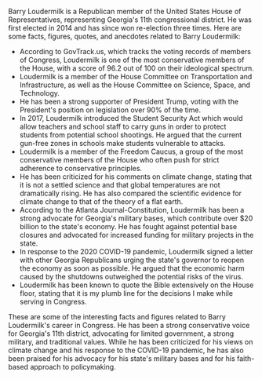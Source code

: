 Barry Loudermilk is a Republican member of the United States House of Representatives, representing Georgia's 11th congressional district. He was first elected in 2014 and has since won re-election three times. Here are some facts, figures, quotes, and anecdotes related to Barry Loudermilk:

- According to GovTrack.us, which tracks the voting records of members of Congress, Loudermilk is one of the most conservative members of the House, with a score of 96.2 out of 100 on their ideological spectrum.
- Loudermilk is a member of the House Committee on Transportation and Infrastructure, as well as the House Committee on Science, Space, and Technology.
- He has been a strong supporter of President Trump, voting with the President's position on legislation over 90% of the time.
- In 2017, Loudermilk introduced the Student Security Act which would allow teachers and school staff to carry guns in order to protect students from potential school shootings. He argued that the current gun-free zones in schools make students vulnerable to attacks.
- Loudermilk is a member of the Freedom Caucus, a group of the most conservative members of the House who often push for strict adherence to conservative principles.
- He has been criticized for his comments on climate change, stating that it is not a settled science and that global temperatures are not dramatically rising. He has also compared the scientific evidence for climate change to that of the theory of a flat earth.
- According to the Atlanta Journal-Constitution, Loudermilk has been a strong advocate for Georgia's military bases, which contribute over $20 billion to the state's economy. He has fought against potential base closures and advocated for increased funding for military projects in the state.
- In response to the 2020 COVID-19 pandemic, Loudermilk signed a letter with other Georgia Republicans urging the state's governor to reopen the economy as soon as possible. He argued that the economic harm caused by the shutdowns outweighed the potential risks of the virus.
- Loudermilk has been known to quote the Bible extensively on the House floor, stating that it is my plumb line for the decisions I make while serving in Congress.

These are some of the interesting facts and figures related to Barry Loudermilk's career in Congress. He has been a strong conservative voice for Georgia's 11th district, advocating for limited government, a strong military, and traditional values. While he has been criticized for his views on climate change and his response to the COVID-19 pandemic, he has also been praised for his advocacy for his state's military bases and for his faith-based approach to policymaking.
